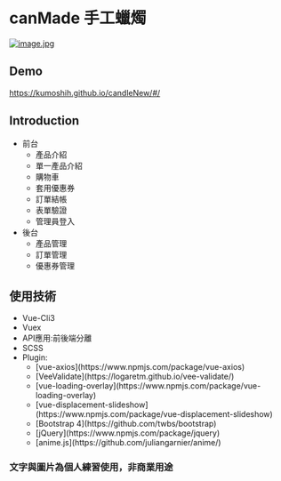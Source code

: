 # canMade 手工蠟燭
[![image.jpg](https://i.imgur.com/bpxD2ZO.jpg)](https://imgur.com/bpxD2ZO)

## Demo
https://kumoshih.github.io/candleNew/#/

## Introduction
<ul>
  <li>前台
    <ul>
      <li>產品介紹</li>
      <li>單一產品介紹</li>
      <li>購物車</li>
      <li>套用優惠券</li>
      <li>訂單結帳</li>
      <li>表單驗證</li>
      <li>管理員登入</li>
    </ul>
  </li>
  <li>後台
    <ul>
      <li>產品管理</li>
      <li>訂單管理</li>
      <li>優惠券管理</li>
    </ul>
  </li>
</ul>

## 使用技術
<ul>
  <li>Vue-Cli3</li>
  <li>Vuex</li>
  <li>API應用:前後端分離</li>
  <li>SCSS</li>
  <li>Plugin:
    <ul>
      <li>[vue-axios](https://www.npmjs.com/package/vue-axios)</li>
      <li>[VeeValidate](https://logaretm.github.io/vee-validate/)</li>
      <li>[vue-loading-overlay](https://www.npmjs.com/package/vue-loading-overlay)</li>
      <li>[vue-displacement-slideshow](https://www.npmjs.com/package/vue-displacement-slideshow)</li>
      <li>[Bootstrap 4](https://github.com/twbs/bootstrap)</li>
      <li>[jQuery](https://www.npmjs.com/package/jquery)</li>
      <li>[anime.js](https://github.com/juliangarnier/anime/)</li>
    </ul>
  </li>
</ul>

### 文字與圖片為個人練習使用，非商業用途

